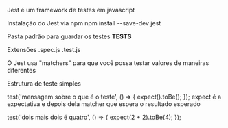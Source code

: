Jest é um framework de testes em javascript

Instalação do Jest via npm 
npm install --save-dev jest

Pasta padrão para guardar os testes
__TESTS__

Extensões
.spec.js
.test.js

O Jest usa "matchers" para que você possa testar valores de maneiras diferentes

Estrutura de teste simples

test('mensagem sobre o que é o teste', () => {
  expect().toBe();
});
expect é a expectativa e depois dela matcher que espera o resultado esperado

test('dois mais dois é quatro', () => {
  expect(2 + 2).toBe(4);
});